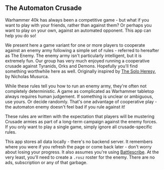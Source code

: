 ## The Automaton Crusade
Warhammer 40k has always been a competitive game - but what if you want to play with your friends, rather than against them? Or perhaps you want to play on your own, against an automated opponent. This app can help you do so!

We present here a game variant for one or more players to cooperate against an enemy army following a simple set of rules - referred to hereafter as The Enemy. The enemy army isn't particularly intelligent, but it is extremely fun. Our group has very much enjoyed running a cooperative crusade against Tyranids, Orks and Demons. Hopefully you'll find something worthwhile here as well. Originally inspired by [The Solo Heresy](https://40k.musurca.com/40K_TheSoloHeresy_latest.pdf), by Nicholas Musurca.

While these rules tell you how to run an enemy army, they're often not completely deterministic. A game as complicated as Warhammer tabletop always requires human judgement. If something is unclear or ambiguous, use yours. Or decide randomly. That's one advantage of cooperative play - the automaton enemy doesn't feel bad if you rule against it!

These rules are written with the expectation that players will be mustering Crusade armies as part of a long-term campaign against the enemy forces. If you only want to play a single game, simply ignore all crusade-specific rules.

This app stores all data locally - there's no backend server. It remembers where you were if you refresh the page or come back later - don't worry about losing your progress. It also assumes you're using [Battlescribe](https://battlescribe.net). At the very least, you'll need to create a `.rosz` roster for the enemy. There are no ads, subscription or any of that garbage.
